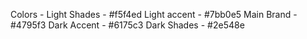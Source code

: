 Colors - 
Light Shades - #f5f4ed
Light accent - #7bb0e5
Main Brand -   #4795f3
Dark Accent -  #6175c3
Dark Shades -  #2e548e